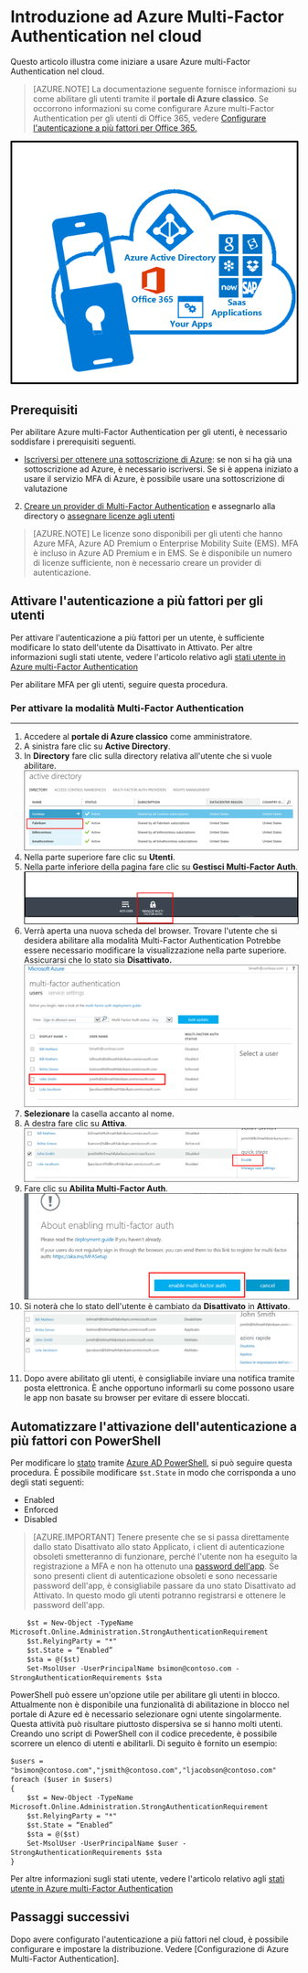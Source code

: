 <properties 
	pageTitle="Introduzione a Microsoft Azure Multi-Factor Authentication nel cloud" 
	description="Questa è la pagina relativa a Microsoft Azure Multi-Factor Authentication che descrive come iniziare a usare Azure MFA nel cloud." 
	services="multi-factor-authentication" 
	documentationCenter="" 
	authors="billmath" 
	manager="stevenpo" 
	editor="curtand"/>

<tags 
	ms.service="multi-factor-authentication" 
	ms.workload="identity" 
	ms.tgt_pltfrm="na" 
	ms.devlang="na" 
	ms.topic="get-started-article" 
	ms.date="05/12/2016" 
	ms.author="billmath"/>

# Introduzione ad Azure Multi-Factor Authentication nel cloud
Questo articolo illustra come iniziare a usare Azure multi-Factor Authentication nel cloud.

> [AZURE.NOTE]  La documentazione seguente fornisce informazioni su come abilitare gli utenti tramite il **portale di Azure classico**. Se occorrono informazioni su come configurare Azure multi-Factor Authentication per gli utenti di Office 365, vedere [Configurare l'autenticazione a più fattori per Office 365.](https://support.office.com/article/Set-up-multi-factor-authentication-for-Office-365-users-8f0454b2-f51a-4d9c-bcde-2c48e41621c6?ui=it-IT&rs=it-IT&ad=US)

![MFA nel cloud](./media/multi-factor-authentication-get-started-cloud/mfa_in_cloud.png)

## Prerequisiti
Per abilitare Azure multi-Factor Authentication per gli utenti, è necessario soddisfare i prerequisiti seguenti.




- [Iscriversi per ottenere una sottoscrizione di Azure](https://azure.microsoft.com/pricing/free-trial/): se non si ha già una sottoscrizione ad Azure, è necessario iscriversi. Se si è appena iniziato a usare il servizio MFA di Azure, è possibile usare una sottoscrizione di valutazione
2. [Creare un provider di Multi-Factor Authentication](multi-factor-authentication-get-started-auth-provider.md) e assegnarlo alla directory o [assegnare licenze agli utenti](multi-factor-authentication-get-started-assign-licenses.md) 

> [AZURE.NOTE]  Le licenze sono disponibili per gli utenti che hanno Azure MFA, Azure AD Premium o Enterprise Mobility Suite (EMS). MFA è incluso in Azure AD Premium e in EMS. Se è disponibile un numero di licenze sufficiente, non è necessario creare un provider di autenticazione.
		

## Attivare l'autenticazione a più fattori per gli utenti
Per attivare l'autenticazione a più fattori per un utente, è sufficiente modificare lo stato dell'utente da Disattivato in Attivato. Per altre informazioni sugli stati utente, vedere l'articolo relativo agli [stati utente in Azure multi-Factor Authentication](multi-factor-authentication-get-started-user-states.md)

Per abilitare MFA per gli utenti, seguire questa procedura.

### Per attivare la modalità Multi-Factor Authentication
--------------------------------------------------------------------------------
1.  Accedere al **portale di Azure classico** come amministratore.
2.  A sinistra fare clic su **Active Directory**.
3.  In **Directory** fare clic sulla directory relativa all'utente che si vuole abilitare. ![Fare clic su Directory](./media/multi-factor-authentication-get-started-cloud/directory1.png)
4.  Nella parte superiore fare clic su **Utenti**.
5.  Nella parte inferiore della pagina fare clic su **Gestisci Multi-Factor Auth**. ![Fare clic su Directory](./media/multi-factor-authentication-get-started-cloud/manage1.png)
6.  Verrà aperta una nuova scheda del browser. Trovare l'utente che si desidera abilitare alla modalità Multi-Factor Authentication Potrebbe essere necessario modificare la visualizzazione nella parte superiore. Assicurarsi che lo stato sia **Disattivato.** ![Attivare l'utente](./media/multi-factor-authentication-get-started-cloud/enable1.png)
7.  **Selezionare** la casella accanto al nome.
7.  A destra fare clic su **Attiva**. ![Attivare l'utente](./media/multi-factor-authentication-get-started-cloud/user1.png)
8.  Fare clic su **Abilita Multi-Factor Auth**. ![Attivare l'utente](./media/multi-factor-authentication-get-started-cloud/enable2.png)
9.  Si noterà che lo stato dell'utente è cambiato da **Disattivato** in **Attivato**. ![Attivare gli utenti](./media/multi-factor-authentication-get-started-cloud/user.png)
10.  Dopo avere abilitato gli utenti, è consigliabile inviare una notifica tramite posta elettronica. È anche opportuno informarli su come possono usare le app non basate su browser per evitare di essere bloccati.


## Automatizzare l'attivazione dell'autenticazione a più fattori con PowerShell

Per modificare lo [stato](multi-factor-authentication-whats-next.md) tramite [Azure AD PowerShell](powershell-install-configuremd), si può seguire questa procedura. È possibile modificare `$st.State` in modo che corrisponda a uno degli stati seguenti:


- Enabled
- Enforced
- Disabled  

> [AZURE.IMPORTANT]  Tenere presente che se si passa direttamente dallo stato Disattivato allo stato Applicato, i client di autenticazione obsoleti smetteranno di funzionare, perché l'utente non ha eseguito la registrazione a MFA e non ha ottenuto una [password dell'app](multi-factor-authentication-whats-next.md#app-passwords). Se sono presenti client di autenticazione obsoleti e sono necessarie password dell'app, è consigliabile passare da uno stato Disattivato ad Attivato. In questo modo gli utenti potranno registrarsi e ottenere le password dell'app.
		
		$st = New-Object -TypeName Microsoft.Online.Administration.StrongAuthenticationRequirement
		$st.RelyingParty = "*"
		$st.State = “Enabled”
		$sta = @($st)
		Set-MsolUser -UserPrincipalName bsimon@contoso.com -StrongAuthenticationRequirements $sta

PowerShell può essere un'opzione utile per abilitare gli utenti in blocco. Attualmente non è disponibile una funzionalità di abilitazione in blocco nel portale di Azure ed è necessario selezionare ogni utente singolarmente. Questa attività può risultare piuttosto dispersiva se si hanno molti utenti. Creando uno script di PowerShell con il codice precedente, è possibile scorrere un elenco di utenti e abilitarli. Di seguito è fornito un esempio:
    
    $users = "bsimon@contoso.com","jsmith@contoso.com","ljacobson@contoso.com"
    foreach ($user in $users)
    {
    	$st = New-Object -TypeName Microsoft.Online.Administration.StrongAuthenticationRequirement
    	$st.RelyingParty = "*"
    	$st.State = “Enabled”
    	$sta = @($st)
    	Set-MsolUser -UserPrincipalName $user -StrongAuthenticationRequirements $sta
    }


Per altre informazioni sugli stati utente, vedere l'articolo relativo agli [stati utente in Azure multi-Factor Authentication](multi-factor-authentication-get-started-user-states.md)

## Passaggi successivi
Dopo avere configurato l'autenticazione a più fattori nel cloud, è possibile configurare e impostare la distribuzione. Vedere [Configurazione di Azure Multi-Factor Authentication].

<!---HONumber=AcomDC_0518_2016-->